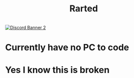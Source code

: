 
<h1 style="text-align: center;" align="center"> Rarted </h1> <br>
  <a href="https://discord.gg/mDDr2gz">
    <img src="https://discordapp.com/api/guilds/275459310765735937/widget.png?style=banner2" alt="Discord Banner 2"/>
  </a>

# Currently have no PC to code
# Yes I know this is broken
